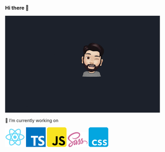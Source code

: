 ### Hi there 👋

![github](https://raw.githubusercontent.com/sunil-jhamnani/sunil-jhamnani/master/user.gif)

🔭 I’m currently working on

![react](https://raw.githubusercontent.com/sunil-jhamnani/sunil-jhamnani/master/react.png) ![TS](https://raw.githubusercontent.com/sunil-jhamnani/sunil-jhamnani/master/typescript.png) ![JS](https://raw.githubusercontent.com/sunil-jhamnani/sunil-jhamnani/master/js.png) ![SASS](https://raw.githubusercontent.com/sunil-jhamnani/sunil-jhamnani/master/Sass.png) ![CSS](https://raw.githubusercontent.com/sunil-jhamnani/sunil-jhamnani/master/css.png)
